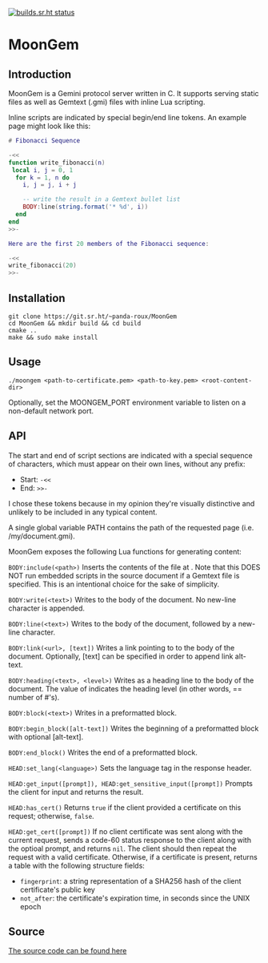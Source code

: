 [![builds.sr.ht status](https://builds.sr.ht/~panda-roux/MoonGem.svg)](https://builds.sr.ht/~panda-roux/MoonGem?)

# MoonGem

## Introduction

MoonGem is a Gemini protocol server written in C. It supports serving static files as well as Gemtext (.gmi) files with inline Lua scripting.

Inline scripts are indicated by special begin/end line tokens. An example page might look like this:

```lua
# Fibonacci Sequence 

-<<
function write_fibonacci(n)
 local i, j = 0, 1
  for k = 1, n do
    i, j = j, i + j

    -- write the result in a Gemtext bullet list
    BODY:line(string.format('* %d', i))
  end
end
>>-

Here are the first 20 members of the Fibonacci sequence:

-<<
write_fibonacci(20)
>>-
```

## Installation

```
git clone https://git.sr.ht/~panda-roux/MoonGem
cd MoonGem && mkdir build && cd build
cmake ..
make && sudo make install
```

## Usage

```
./moongem <path-to-certificate.pem> <path-to-key.pem> <root-content-dir>
```

Optionally, set the MOONGEM_PORT environment variable to listen on a non-default network port.

## API

The start and end of script sections are indicated with a special sequence of characters, which must appear on their own lines, without any prefix:
* Start: `-<<`
* End: `>>-`

I chose these tokens because in my opinion they're visually distinctive and unlikely to be included in any typical content.

A single global variable PATH contains the path of the requested page (i.e. /my/document.gmi).

MoonGem exposes the following Lua functions for generating content:

`BODY:include(<path>)`
Inserts the contents of the file at <path>. Note that this DOES NOT run embedded scripts in the source document if a Gemtext file is specified. This is an intentional choice for the sake of simplicity.

`BODY:write(<text>)`
Writes <text> to the body of the document. No new-line character is appended.

`BODY:line(<text>)`
Writes <text> to the body of the document, followed by a new-line character.

`BODY:link(<url>, [text])`
Writes a link pointing to <url> to the body of the document. Optionally, [text] can be specified in order to append link alt-text.

`BODY:heading(<text>, <level>)`
Writes <text> as a heading line to the body of the document. The value of <level> indicates the heading level (in other words, <level> == number of #'s).

`BODY:block(<text>)`
Writes <text> in a preformatted block.

`BODY:begin_block([alt-text])`
Writes the beginning of a preformatted block with optional [alt-text].

`BODY:end_block()`
Writes the end of a preformatted block.

`HEAD:set_lang(<language>)`
Sets the language tag in the response header.

`HEAD:get_input([prompt]), HEAD:get_sensitive_input([prompt])`
Prompts the client for input and returns the result.

`HEAD:has_cert()`
Returns `true` if the client provided a certificate on this request; otherwise, `false`.

`HEAD:get_cert([prompt])`
If no client certificate was sent along with the current request, sends a code-60 status response to the client along with the optioal prompt, and returns `nil`.  The client should then repeat the request with a valid certificate.  Otherwise, if a certificate is present, returns a table with the following structure fields:
- `fingerprint`: a string representation of a SHA256 hash of the client certificate's public key
- `not_after`: the certificate's expiration time, in seconds since the UNIX epoch


## Source

[The source code can be found here](https://git.sr.ht/~panda-roux/MoonGem/)
